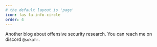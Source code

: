 ```yaml
---
# the default layout is 'page'
icon: fas fa-info-circle
order: 4
---
```


Another blog about offensive security research. You can reach me on discord `@sokafr`.
